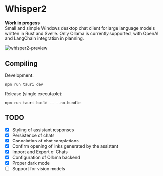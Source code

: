 # Whisper2

**Work in progess**<br>
Small and simple Windows desktop chat client for large language models written in Rust and Svelte.
Only Ollama is currently supported, with OpenAI and LangChain integration in planning.

![whisper2-preview](https://github.com/user-attachments/assets/b787e09a-0b7a-42d2-8b48-26cd82f8080d)

## Compiling
Development:
```
npm run tauri dev
```

Release (single executable):
```
npm run tauri build -- --no-bundle
```

## TODO
- [x] Styling of assistant responses
- [x] Persistence of chats
- [x] Cancelation of chat completions
- [x] Confirm opening of links generated by the assistant
- [x] Import and Export of Chats
- [x] Configuration of Ollama backend
- [x] Proper dark mode
- [ ] Support for vision models
